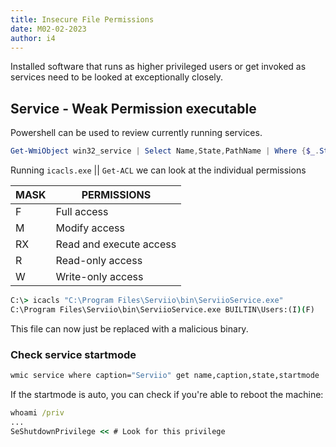 ```yaml
---
title: Insecure File Permissions
date: M02-02-2023
author: i4
---
```


Installed software that runs as higher privileged users or get invoked as services need to be looked at exceptionally closely.

## Service - Weak Permission executable

Powershell can be used to review currently running services.

```powershell
Get-WmiObject win32_service | Select Name,State,PathName | Where {$_.State -eq 'Running'}
```

Running `icacls.exe` || `Get-ACL` we can look at the individual permissions

|MASK| PERMISSIONS|
|--|--|
|F|Full access|
|M|Modify access|
|RX|Read and execute access|
|R|Read-only access|
|W|Write-only access|

```cmd
C:\> icacls "C:\Program Files\Serviio\bin\ServiioService.exe"
C:\Program Files\Serviio\bin\ServiioService.exe BUILTIN\Users:(I)(F)
```

This file can now just be replaced with a malicious binary.

### Check service startmode
```cmd
wmic service where caption="Serviio" get name,caption,state,startmode
```

If the startmode is auto, you can check if you're able to reboot the machine:
```cmd
whoami /priv
...
SeShutdownPrivilege << # Look for this privilege
```

